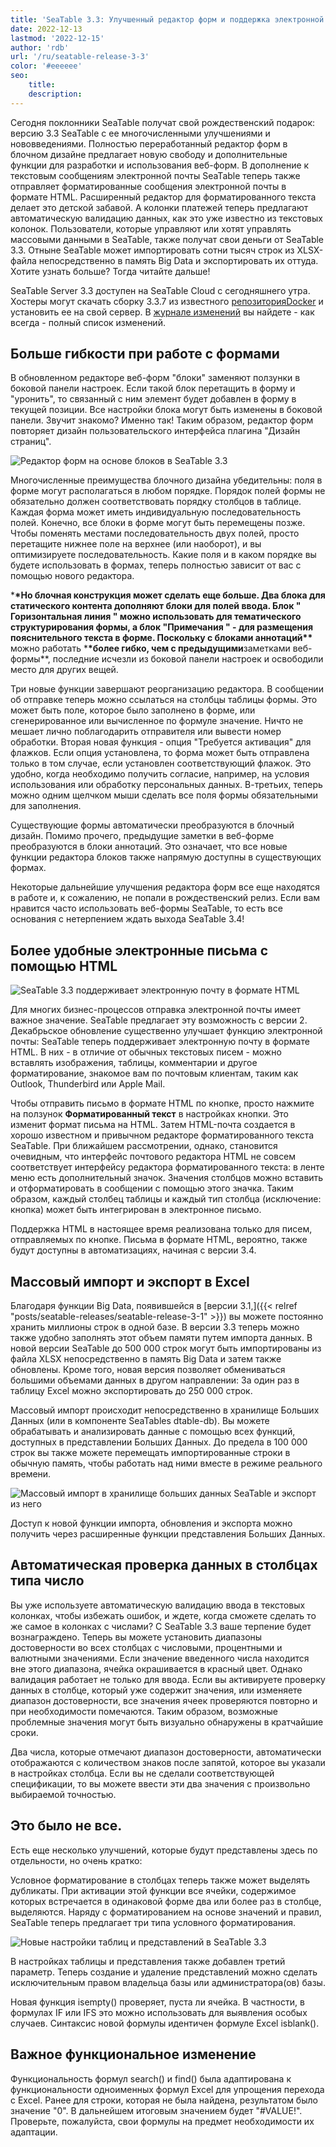 ```yaml
---
title: 'SeaTable 3.3: Улучшенный редактор форм и поддержка электронной почты HTML'
date: 2022-12-13
lastmod: '2022-12-15'
author: 'rdb'
url: '/ru/seatable-release-3-3'
color: '#eeeeee'
seo:
    title:
    description:
---
```


Сегодня поклонники SeaTable получат свой рождественский подарок: версию 3.3 SeaTable с ее многочисленными улучшениями и нововведениями. Полностью переработанный редактор форм в блочном дизайне предлагает новую свободу и дополнительные функции для разработки и использования веб-форм. В дополнение к текстовым сообщениям электронной почты SeaTable теперь также отправляет форматированные сообщения электронной почты в формате HTML. Расширенный редактор для форматированного текста делает это детской забавой. А колонки платежей теперь предлагают автоматическую валидацию данных, как это уже известно из текстовых колонок. Пользователи, которые управляют или хотят управлять массовыми данными в SeaTable, также получат свои деньги от SeaTable 3.3. Отныне SeaTable может импортировать сотни тысяч строк из XLSX-файла непосредственно в память Big Data и экспортировать их оттуда. Хотите узнать больше? Тогда читайте дальше!

SeaTable Server 3.3 доступен на SeaTable Cloud с сегодняшнего утра. Хостеры могут скачать сборку 3.3.7 из известного [репозиторияDocker](https://hub.docker.com/r/seatable/seatable-enterprise) и установить ее на свой сервер. В [журнале изменений](https://seatable.io/docs/changelog/version-3-3/?lang=auto) вы найдете - как всегда - полный список изменений.

## Больше гибкости при работе с формами

В обновленном редакторе веб-форм "блоки" заменяют ползунки в боковой панели настроек. Если такой блок перетащить в форму и "уронить", то связанный с ним элемент будет добавлен в форму в текущей позиции. Все настройки блока могут быть изменены в боковой панели. Звучит знакомо? Именно так! Таким образом, редактор форм повторяет дизайн пользовательского интерфейса плагина "Дизайн страниц".

![Редактор форм на основе блоков в SeaTable 3.3](https://seatable.io/wp-content/uploads/2022/12/Form_Editor_Blockdesign.png)

Многочисленные преимущества блочного дизайна убедительны: поля в форме могут располагаться в любом порядке. Порядок полей формы не обязательно должен соответствовать порядку столбцов в таблице. Каждая форма может иметь индивидуальную последовательность полей. Конечно, все блоки в форме могут быть перемещены позже. Чтобы поменять местами последовательность двух полей, просто перетащите нижнее поле на верхнее (или наоборот), и вы оптимизируете последовательность. Какие поля и в каком порядке вы будете использовать в формах, теперь полностью зависит от вас с помощью нового редактора.

\***\*Но блочная конструкция может сделать еще больше. Два блока для статического контента дополняют блоки для полей ввода. Блок " **Горизонтальная линия** " можно использовать для тематического структурирования формы, а блок **"Примечания** " - для размещения пояснительного текста в форме. Поскольку с блоками аннотаций\*\*** можно работать \***\*более гибко, чем с предыдущими**заметками веб-формы\*\*, последние исчезли из боковой панели настроек и освободили место для других вещей.

Три новые функции завершают реорганизацию редактора. В сообщении об отправке теперь можно ссылаться на столбцы таблицы формы. Это может быть поле, которое было заполнено в форме, или сгенерированное или вычисленное по формуле значение. Ничто не мешает лично поблагодарить отправителя или вывести номер обработки. Вторая новая функция - опция "Требуется активация" для флажков. Если опция установлена, то форма может быть отправлена только в том случае, если установлен соответствующий флажок. Это удобно, когда необходимо получить согласие, например, на условия использования или обработку персональных данных. В-третьих, теперь можно одним щелчком мыши сделать все поля формы обязательными для заполнения.

Существующие формы автоматически преобразуются в блочный дизайн. Помимо прочего, предыдущие заметки в веб-форме преобразуются в блоки аннотаций. Это означает, что все новые функции редактора блоков также напрямую доступны в существующих формах.

Некоторые дальнейшие улучшения редактора форм все еще находятся в работе и, к сожалению, не попали в рождественский релиз. Если вам нравится часто использовать веб-формы SeaTable, то есть все основания с нетерпением ждать выхода SeaTable 3.4!

## Более удобные электронные письма с помощью HTML

![SeaTable 3.3 поддерживает электронную почту в формате HTML](https://seatable.io/wp-content/uploads/2022/12/HTML_Email_Support.png)

Для многих бизнес-процессов отправка электронной почты имеет важное значение. SeaTable предлагает эту возможность с версии 2. Декабрьское обновление существенно улучшает функцию электронной почты: SeaTable теперь поддерживает электронную почту в формате HTML. В них - в отличие от обычных текстовых писем - можно вставлять изображения, таблицы, комментарии и другое форматирование, знакомое вам по почтовым клиентам, таким как Outlook, Thunderbird или Apple Mail.

Чтобы отправить письмо в формате HTML по кнопке, просто нажмите на ползунок **Форматированный текст** в настройках кнопки. Это изменит формат письма на HTML. Затем HTML-почта создается в хорошо известном и привычном редакторе форматированного текста SeaTable. При ближайшем рассмотрении, однако, становится очевидным, что интерфейс почтового редактора HTML не совсем соответствует интерфейсу редактора форматированного текста: в ленте меню есть дополнительный значок. Значения столбцов можно вставить и отформатировать в сообщении с помощью этого значка. Таким образом, каждый столбец таблицы и каждый тип столбца (исключение: кнопка) может быть интегрирован в электронное письмо.

Поддержка HTML в настоящее время реализована только для писем, отправляемых по кнопке. Письма в формате HTML, вероятно, также будут доступны в автоматизациях, начиная с версии 3.4.

## Массовый импорт и экспорт в Excel

Благодаря функции Big Data, появившейся в [версии 3.1,]({{< relref "posts/seatable-releases/seatable-release-3-1" >}}) вы можете постоянно хранить миллионы строк в одной базе. В версии 3.3 теперь можно также удобно заполнять этот объем памяти путем импорта данных. В новой версии SeaTable до 500 000 строк могут быть импортированы из файла XLSX непосредственно в память Big Data и затем также обновлены. Кроме того, новая версия позволяет обмениваться большими объемами данных в другом направлении: За один раз в таблицу Excel можно экспортировать до 250 000 строк.

Массовый импорт происходит непосредственно в хранилище Больших Данных (или в компоненте SeaTables dtable-db). Вы можете обрабатывать и анализировать данные с помощью всех функций, доступных в представлении Больших Данных. До предела в 100 000 строк вы также можете перемещать импортированные строки в обычную память, чтобы работать над ними вместе в режиме реального времени.

![Массовый импорт в хранилище больших данных SeaTable и экспорт из него](https://seatable.io/wp-content/uploads/2022/12/Massimport_BigDataStorage.png)

Доступ к новой функции импорта, обновления и экспорта можно получить через расширенные функции представления Больших Данных.

## Автоматическая проверка данных в столбцах типа число

Вы уже используете автоматическую валидацию ввода в текстовых колонках, чтобы избежать ошибок, и ждете, когда сможете сделать то же самое в колонках с числами? С SeaTable 3.3 ваше терпение будет вознаграждено. Теперь вы можете установить диапазоны достоверности во всех столбцах с числовыми, процентными и валютными значениями. Если значение введенного числа находится вне этого диапазона, ячейка окрашивается в красный цвет. Однако валидация работает не только для ввода. Если вы активируете проверку данных в столбце, который уже содержит значения, или изменяете диапазон достоверности, все значения ячеек проверяются повторно и при необходимости помечаются. Таким образом, возможные проблемные значения могут быть визуально обнаружены в кратчайшие сроки.

Два числа, которые отмечают диапазон достоверности, автоматически отображаются с количеством знаков после запятой, которое вы указали в настройках столбца. Если вы не сделали соответствующей спецификации, то вы можете ввести эти два значения с произвольно выбираемой точностью.

## Это было не все.

Есть еще несколько улучшений, которые будут представлены здесь по отдельности, но очень кратко:

Условное форматирование в столбцах теперь также может выделять дубликаты. При активации этой функции все ячейки, содержимое которых встречается в одинаковой форме два или более раз в столбце, выделяются. Наряду с форматированием на основе значений и правил, SeaTable теперь предлагает три типа условного форматирования.

![Новые настройки таблиц и представлений в SeaTable 3.3](https://seatable.io/wp-content/uploads/2022/12/Table_View_Settings.png)

В настройках таблицы и представления также добавлен третий параметр. Теперь создание и удаление представлений можно сделать исключительным правом владельца базы или администратора(ов) базы.

Новая функция isempty() проверяет, пуста ли ячейка. В частности, в формулах IF или IFS это можно использовать для выявления особых случаев. Синтаксис новой формулы идентичен формуле Excel isblank().

## Важное функциональное изменение

Функциональность формул search() и find() была адаптирована к функциональности одноименных формул Excel для упрощения перехода с Excel. Ранее для строки, которая не была найдена, результатом было значение "0". В дальнейшем итоговым значением будет "#VALUE!". Проверьте, пожалуйста, свои формулы на предмет необходимости их адаптации.
